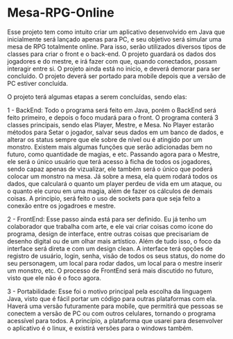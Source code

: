 # Mesa-RPG-Online
Esse projeto tem como intuito criar um aplicativo desenvolvido em Java que inicialmente será lançado apenas para PC, e seu objetivo será simular uma mesa de RPG totalmente online. Para isso, serão utilizados diversos tipos de classes para criar o front e o back-end. O projeto guardará os dados dos jogadores e do mestre, e irá fazer com que, quando conectados, possam interagir entre si. O projeto ainda está no inicio, e deverá demorar para ser concluído. O projeto deverá ser portado para mobile depois que a versão de PC estiver concluída.

O projeto terá algumas etapas a serem concluídas, sendo elas:

1 - BackEnd: Todo o programa será feito em Java, porém o BackEnd será feito primeiro, e depois o foco mudará para o front. O programa conterá 3 classes principais, sendo elas Player, Mestre, e Mesa. No Player estarão métodos para Setar o jogador, salvar seus dados em um banco de dados, e alterar os status sempre que ele sobre de nível ou é atingido por um monstro. Existem mais algumas funções que serão adicionadas bem no futuro, como quantidade de magias, e etc. Passando agora para o Mestre, ele será o único usuário que terá acesso à ficha de todos os jogadores, sendo capaz apenas de vizualizar, ele também será o único que poderá colocar um monstro na mesa. Já sobre a mesa, ela quem rodará todos os dados, que calculará o quanto um player perdeu de vida em um ataque, ou o quanto ele curou em uma magia, além de fazer os cálculos de demais coisas. A princípio, será feito o uso de sockets para que seja feito a conexão entre os jogadroes e mestre.

2 - FrontEnd: Esse passo ainda está para ser definido. Eu já tenho um colaborador que trabalha com arte, e ele vai criar coisas como ícone do programa, design de interface, entre outras coisas que precisariam de desenho digital ou de um olhar mais artístico. Além de tudo isso, o foco da interface será direta e com um design clean. A interface terá opções de registro de usuário, login, senha, visão de todos os seus status, do nome do seu personagem, um local para rodar dados, um local para o mestre inserir um monstro, etc. O processo de FrontEnd será mais discutido no futuro, visto que ele não é o foco agora.

3 - Portabilidade: Esse foi o motivo principal pela escolha da linguagem Java, visto que é fácil portar um código para outras plataformas com ela. Haverá uma versão futuramente para mobile, que permitirá que pessoas se conectem a versão de PC ou com outros celulares, tornando o programa acessível para todos. A princípio, a plataforma que usarei para desenvolver o aplicativo é o linux, e existirá versões para o windows também.
